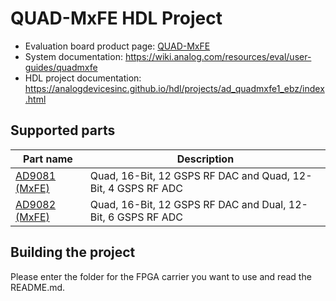 # QUAD-MxFE HDL Project

- Evaluation board product page: [QUAD-MxFE](https://www.analog.com/quad-mxfe)
- System documentation: https://wiki.analog.com/resources/eval/user-guides/quadmxfe
- HDL project documentation: https://analogdevicesinc.github.io/hdl/projects/ad_quadmxfe1_ebz/index.html

## Supported parts

| Part name                                      | Description                                                  |
|------------------------------------------------|--------------------------------------------------------------|
| [AD9081 (MxFE)](https://www.analog.com/ad9081) | Quad, 16-Bit, 12 GSPS RF DAC and Quad, 12-Bit, 4 GSPS RF ADC |
| [AD9082 (MxFE)](https://www.analog.com/ad9082) | Quad, 16-Bit, 12 GSPS RF DAC and Dual, 12-Bit, 6 GSPS RF ADC |

## Building the project

Please enter the folder for the FPGA carrier you want to use and read the README.md.
